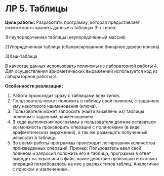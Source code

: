 # ЛР 5. Таблицы

__Цель работы:__ 
Разработать программу, которая предоставляет возможность хранить данные в таблицах 3-х типов:

1)Неупорядоченная таблицы (неупорядоченный массив)

2)Упорядоченная таблица (сбалансированное бинарное дерево поиска)

3)Хэш-таблица

В качестве данных использовать полиномы из лабораторной работы 4. Для осуществления арифметических выражениий используется код из лабораторной работы 3.


__Особенности реализации:__

1. Работа происходит сразу с таблицами всех типов.
1. Пользователь может положить в таблицу свой полином, с заданием ему некоторого наименования (ключа).
1. Пользователь может запросить (найти в/извлечь из) таблицы полином с заданным наименованием.
1. В ходе выполнения программы у пользователя должна оставаться возможность производить операции с полиномами (в виде арифметических выражений), а так же размещать полученный результат в таблицу.
1. Во время работы программы происходит логирования количества произведенных операций. Пример:
Пользователь ввел свой полином и запросил положить его в таблица, программа в ответ выводит на экран или в файл, какое действие произошло и сколько операций потребовалось на нее у разных типов таблиц. Аналогично с поиском и извлечением.
